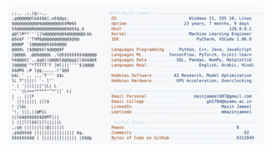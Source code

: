 <picture>
  <source srcset="https://raw.githubusercontent.com/mmazinjameel/mmazinjameel/main/dark_mode.svg?v=1749870377" media="(prefers-color-scheme: dark)">
  <img src="https://raw.githubusercontent.com/mmazinjameel/mmazinjameel/main/light_mode.svg?v=1749870377">
</picture>

